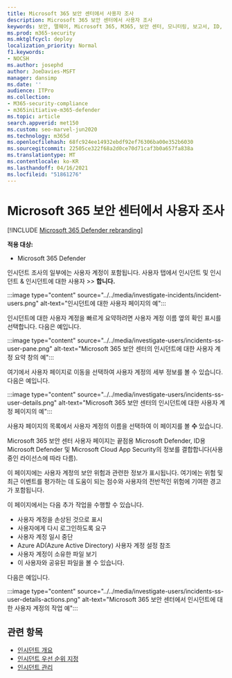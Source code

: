 ```yaml
---
title: Microsoft 365 보안 센터에서 사용자 조사
description: Microsoft 365 보안 센터에서 사용자 조사
keywords: 보안, 맬웨어, Microsoft 365, M365, 보안 센터, 모니터링, 보고서, ID, 데이터, 장치, 앱
ms.prod: m365-security
ms.mktglfcycl: deploy
localization_priority: Normal
f1.keywords:
- NOCSH
ms.author: josephd
author: JoeDavies-MSFT
manager: dansimp
ms.date: ''
audience: ITPro
ms.collection:
- M365-security-compliance
- m365initiative-m365-defender
ms.topic: article
search.appverid: met150
ms.custom: seo-marvel-jun2020
ms.technology: m365d
ms.openlocfilehash: 68fc924ee14932ebdf92ef76306ba00e352b6030
ms.sourcegitcommit: 22505ce322f68a2d0ce70d71caf3b0a657fa838a
ms.translationtype: MT
ms.contentlocale: ko-KR
ms.lasthandoff: 04/16/2021
ms.locfileid: "51861276"
---
```

# <a name="investigate-users-in-microsoft-365-security-center"></a>Microsoft 365 보안 센터에서 사용자 조사

[!INCLUDE [Microsoft 365 Defender rebranding](../includes/microsoft-defender.md)]

**적용 대상:**

- Microsoft 365 Defender

인시던트 조사의 일부에는 사용자 계정이 포함됩니다. 사용자 탭에서 인시던트  및 인시던트 & 인시던트에 대한 사용자 >*>* **합니다.**  

:::image type="content" source="../../media/investigate-incidents/incident-users.png" alt-text="인시던트에 대한 사용자 페이지의 예":::

인시던트에 대한 사용자 계정을 빠르게 요약하려면 사용자 계정 이름 옆의 확인 표시를 선택합니다. 다음은 예입니다.

:::image type="content" source="../../media/investigate-users/incidents-ss-user-pane.png" alt-text="Microsoft 365 보안 센터의 인시던트에 대한 사용자 계정 요약 창의 예":::

여기에서 사용자 페이지로  이동을 선택하여 사용자 계정의 세부 정보를 볼 수 있습니다. 다음은 예입니다.

:::image type="content" source="../../media/investigate-users/incidents-ss-user-details.png" alt-text="Microsoft 365 보안 센터의 인시던트에 대한 사용자 계정 페이지의 예":::

사용자 페이지의 목록에서 사용자 계정의 이름을 선택하여 이 페이지를 볼 **수** 있습니다.

Microsoft 365 보안 센터 사용자 페이지는 끝점용 Microsoft Defender, ID용 Microsoft Defender 및 Microsoft Cloud App Security의 정보를 결합합니다(사용중인 라이선스에 따라 다름). 

이 페이지에는 사용자 계정의 보안 위험과 관련한 정보가 표시됩니다. 여기에는 위험 및 최근 이벤트를 평가하는 데 도움이 되는 점수와 사용자의 전반적인 위험에 기여한 경고가 포함됩니다.

이 페이지에서는 다음 추가 작업을 수행할 수 있습니다. 

- 사용자 계정을 손상된 것으로 표시
- 사용자에게 다시 로그인하도록 요구
- 사용자 계정 일시 중단
- Azure AD(Azure Active Directory) 사용자 계정 설정 참조
- 사용자 계정이 소유한 파일 보기
- 이 사용자와 공유된 파일을 볼 수 있습니다. 

다음은 예입니다.

:::image type="content" source="../../media/investigate-users/incidents-ss-user-details-actions.png" alt-text="Microsoft 365 보안 센터에서 인시던트에 대한 사용자 계정의 작업 예":::


<!--
You can access this page from multiple areas in the Microsoft 365 security center. You can access this page from a specific incident in the **Users** tab. Some alerts might include users as a specific affected asset. You can also search for users.  

Learn more about how to investigate users and potential risk [in this Cloud App Security tutorial](/cloud-app-security/tutorial-ueba#:~:text=To%20identify%20who%20your%20riskiest,user%20page%20to%20investigate%20them).

--> 

## <a name="related-topics"></a>관련 항목

- [인시던트 개요](incidents-overview.md)
- [인시던트 우선 순위 지정](incident-queue.md)
- [인시던트 관리](manage-incidents.md)